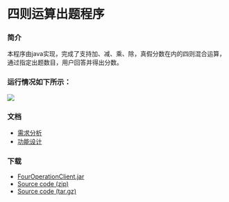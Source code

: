 # 四则运算出题程序

### 简介
本程序由java实现，完成了支持加、减、乘、除，真假分数在内的四则混合运算，通过指定出题数目，用户回答并得出分数。
### 运行情况如下所示：
![](/FourOperation/test/test.png)
### 文档
- [需求分析](/FourOperation/doc/需求分析.docx)
- [功能设计](/FourOperation/doc/功能设计.docx)
### 下载
- [FourOperationClient.jar](https://github.com/hbelove/FourOperation/releases/download/0.0.1/FourOperationClient.jar)
- [Source code (zip)](https://github.com/hbelove/FourOperation/archive/0.0.1.zip)
- [Source code (tar.gz)](https://github.com/hbelove/FourOperation/archive/0.0.1.tar.gz)